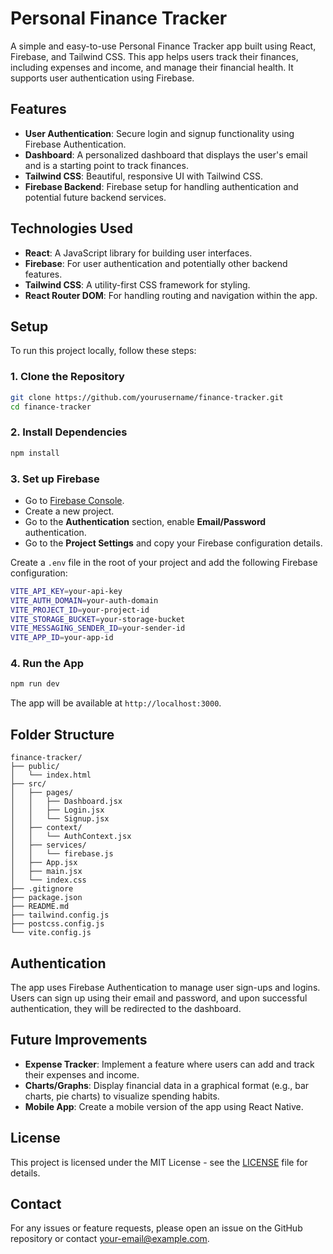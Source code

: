 
# Personal Finance Tracker

A simple and easy-to-use Personal Finance Tracker app built using React, Firebase, and Tailwind CSS. This app helps users track their finances, including expenses and income, and manage their financial health. It supports user authentication using Firebase.

## Features

- **User Authentication**: Secure login and signup functionality using Firebase Authentication.
- **Dashboard**: A personalized dashboard that displays the user's email and is a starting point to track finances.
- **Tailwind CSS**: Beautiful, responsive UI with Tailwind CSS.
- **Firebase Backend**: Firebase setup for handling authentication and potential future backend services.

## Technologies Used

- **React**: A JavaScript library for building user interfaces.
- **Firebase**: For user authentication and potentially other backend features.
- **Tailwind CSS**: A utility-first CSS framework for styling.
- **React Router DOM**: For handling routing and navigation within the app.

## Setup

To run this project locally, follow these steps:

### 1. Clone the Repository

```bash
git clone https://github.com/yourusername/finance-tracker.git
cd finance-tracker
```

### 2. Install Dependencies

```bash
npm install
```

### 3. Set up Firebase

- Go to [Firebase Console](https://console.firebase.google.com/).
- Create a new project.
- Go to the **Authentication** section, enable **Email/Password** authentication.
- Go to the **Project Settings** and copy your Firebase configuration details.

Create a `.env` file in the root of your project and add the following Firebase configuration:

```bash
VITE_API_KEY=your-api-key
VITE_AUTH_DOMAIN=your-auth-domain
VITE_PROJECT_ID=your-project-id
VITE_STORAGE_BUCKET=your-storage-bucket
VITE_MESSAGING_SENDER_ID=your-sender-id
VITE_APP_ID=your-app-id
```

### 4. Run the App

```bash
npm run dev
```

The app will be available at `http://localhost:3000`.

## Folder Structure

```
finance-tracker/
├── public/
│   └── index.html
├── src/
│   ├── pages/
│   │   ├── Dashboard.jsx
│   │   ├── Login.jsx
│   │   └── Signup.jsx
│   ├── context/
│   │   └── AuthContext.jsx
│   ├── services/
│   │   └── firebase.js
│   ├── App.jsx
│   ├── main.jsx
│   └── index.css
├── .gitignore
├── package.json
├── README.md
├── tailwind.config.js
├── postcss.config.js
└── vite.config.js
```

## Authentication

The app uses Firebase Authentication to manage user sign-ups and logins. Users can sign up using their email and password, and upon successful authentication, they will be redirected to the dashboard.

## Future Improvements

- **Expense Tracker**: Implement a feature where users can add and track their expenses and income.
- **Charts/Graphs**: Display financial data in a graphical format (e.g., bar charts, pie charts) to visualize spending habits.
- **Mobile App**: Create a mobile version of the app using React Native.

## License

This project is licensed under the MIT License - see the [LICENSE](LICENSE) file for details.

## Contact

For any issues or feature requests, please open an issue on the GitHub repository or contact [your-email@example.com](mailto:your-email@example.com).
